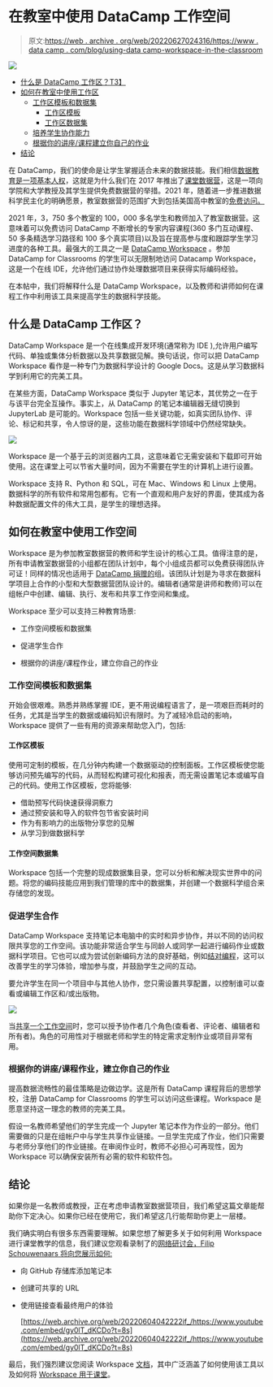 # 在教室中使用 DataCamp 工作空间

> 原文:[https://web . archive . org/web/20220627024316/https://www . data camp . com/blog/using-data camp-workspace-in-the-classroom](https://web.archive.org/web/20220627024316/https://www.datacamp.com/blog/using-datacamp-workspace-in-the-classroom)

![](../Images/07d915296f17862bb06074acf3b5de05.png)

*   [什么是 DataCamp 工作区？T3】](#what-is-datacamp-workspace?)
*   [如何在教室中使用工作区](#how-to-use-workspace-in-the-classroom)
    *   [工作区模板和数据集](#workspace-templates-and-datasets)
        *   [工作区模板](workspace-templates)
        *   [工作区数据集](#workspace-datasets)
    *   [培养学生协作能力](#foster-student-collaboration)
    *   [根据你的讲座/课程建立你自己的作业](#build-your-own-assignments-based-on-your-lectures/coursework)
*   [结论](#conclusion)

在 DataCamp，我们的使命是让学生掌握适合未来的数据技能。我们相信[数据教育是一项基本人权](https://web.archive.org/web/20220604042222/https://www.datacamp.com/blog/data-education-is-a-basic-human-right-freely-supporting-300000-students)，这就是为什么我们在 2017 年推出了[课堂数据营](https://web.archive.org/web/20220604042222/https://www.datacamp.com/groups/classrooms)，这是一项向学院和大学教授及其学生提供免费数据营的举措。2021 年，随着进一步推进数据科学民主化的明确愿景，教室数据营的范围扩大到包括美国高中教室的[免费访问。](https://web.archive.org/web/20220604042222/https://www.datacamp.com/blog/high-school-teachers-and-their-students-now-have-free-access-to-datacamp-for-classrooms)

2021 年，3，750 多个教室的 100，000 多名学生和教师加入了教室数据营。这意味着可以免费访问 DataCamp 不断增长的专家内容课程(360 多门互动课程、50 多条精选学习路径和 100 多个真实项目)以及旨在提高参与度和跟踪学生学习进度的各种工具。最强大的工具之一是 [DataCamp Workspace](https://web.archive.org/web/20220604042222/https://www.datacamp.com/workspace) 。参加 DataCamp for Classrooms 的学生可以无限制地访问 Datacamp Workspace，这是一个在线 IDE，允许他们通过协作处理数据项目来获得实际编码经验。

在本帖中，我们将解释什么是 DataCamp Workspace，以及教师和讲师如何在课程工作中利用该工具来提高学生的数据科学技能。

## 什么是 DataCamp 工作区？

DataCamp Workspace 是一个在线集成开发环境(通常称为 IDE ),允许用户编写代码、单独或集体分析数据以及共享数据见解。换句话说，你可以把 DataCamp Workspace 看作是一种专门为数据科学设计的 Google Docs。这是从学习数据科学到利用它的完美工具。

在某些方面，DataCamp Workspace 类似于 Jupyter 笔记本，其优势之一在于与该平台完全互操作。事实上，从 DataCamp 的笔记本编辑器无缝切换到 JupyterLab 是可能的。Workspace 包括一些关键功能，如真实团队协作、评论、标记和共享，令人惊讶的是，这些功能在数据科学领域中仍然经常缺失。

![](../Images/fdb390aaa59e9c534266f20c6077e4d9.png)

Workspace 是一个基于云的浏览器内工具，这意味着它无需安装和下载即可开始使用。这在课堂上可以节省大量时间，因为不需要在学生的计算机上进行设置。

Workspace 支持 R、Python 和 SQL，可在 Mac、Windows 和 Linux 上使用。数据科学的所有软件和常用包都有。它有一个直观和用户友好的界面，使其成为各种数据配置文件的伟大工具，是学生的理想选择。

## 如何在教室中使用工作空间

Workspace 是为参加教室数据营的教师和学生设计的核心工具。值得注意的是，所有申请教室数据营的小组都在团队计划中，每个小组成员都可以免费获得团队许可证！同样的情况也适用于 [DataCamp 捐赠的](https://web.archive.org/web/20220604042222/https://www.datacamp.com/donates)组。该团队计划是为寻求在数据科学项目上合作的小型和大型数据营团队设计的。编辑者(通常是讲师和教师)可以在组帐户中创建、编辑、执行、发布和共享工作空间和集成。

Workspace 至少可以支持三种教育场景:

*   工作空间模板和数据集

*   促进学生合作

*   根据你的讲座/课程作业，建立你自己的作业

### 工作空间模板和数据集

开始会很艰难。熟悉并熟练掌握 IDE，更不用说编程语言了，是一项艰巨而耗时的任务，尤其是当学生的数据或编码知识有限时。为了减轻冷启动的影响，Workspace 提供了一些有用的资源来帮助您入门，包括:

#### 工作区模板

使用可定制的模板，在几分钟内构建一个数据驱动的控制面板。工作区模板使您能够访问预先编写的代码，从而轻松构建可视化和报表，而无需设置笔记本或编写自己的代码。使用工作区模板，您将能够:

*   借助预写代码快速获得洞察力
*   通过预安装和导入的软件包节省安装时间
*   作为有影响力的出版物分享您的见解
*   从学习到做数据科学

#### 工作空间数据集

Workspace 包括一个完整的现成数据集目录，您可以分析和解决现实世界中的问题。将您的编码技能应用到我们管理的库中的数据集，并创建一个数据科学组合来存储您的发现。

### 促进学生合作

DataCamp Workspace 支持笔记本电脑中的实时和异步协作，并以不同的访问权限共享您的工作空间。该功能非常适合学生与同龄人或同学一起进行编码作业或数据科学项目。它也可以成为尝试创新编码方法的良好基础，例如[结对编程](https://web.archive.org/web/20220604042222/https://en.wikipedia.org/wiki/Pair_programming)，这可以改善学生的学习体验，增加参与度，并鼓励学生之间的互动。

要允许学生在同一个项目中与其他人协作，您只需设置共享配置，以控制谁可以查看或编辑工作区和/或出版物。

![](../Images/02c0cb876f4bff8ab545d9863ff85f9b.png)

当[共享一个工作空间](https://web.archive.org/web/20220604042222/https://workspace-docs.datacamp.com/work/sharing-a-workspace)时，您可以授予协作者几个角色(查看者、评论者、编辑者和所有者)。角色的可用性对于根据老师和学生的特定需求定制作业或项目非常有用。

### 根据你的讲座/课程作业，建立你自己的作业

提高数据流畅性的最佳策略是边做边学。这是所有 DataCamp 课程背后的思想学校，注册 DataCamp for Classrooms 的学生可以访问这些课程。Workspace 是愿意坚持这一理念的教师的完美工具。

假设一名教师希望他们的学生完成一个 Jupyter 笔记本作为作业的一部分。他们需要做的只是在组帐户中与学生共享作业链接。一旦学生完成了作业，他们只需要与老师分享他们的作业链接。在审阅作业时，教师不必担心可再现性，因为 Workspace 可以确保安装所有必需的软件和软件包。

## 结论

如果你是一名教师或教授，正在考虑申请教室数据营项目，我们希望这篇文章能帮助你下定决心。如果你已经在使用它，我们希望这几行能帮助你更上一层楼。

我们确实明白有很多东西需要理解。如果您想了解更多关于如何利用 Workspace 进行课堂教学的信息，我们建议您观看录制了的[网络研讨会，Filip Schouwenaars 将向您展示如何:](https://web.archive.org/web/20220604042222/https://www.youtube.com/watch?v=gy0lT_dKCDo&t=8s)

*   向 GitHub 存储库添加笔记本
*   创建可共享的 URL
*   使用链接查看最终用户的体验

    [https://web.archive.org/web/20220604042222if_/https://www.youtube.com/embed/gy0lT_dKCDo?t=8s](https://web.archive.org/web/20220604042222if_/https://www.youtube.com/embed/gy0lT_dKCDo?t=8s)

最后，我们强烈建议您阅读 Workspace [文档](https://web.archive.org/web/20220604042222/https://workspace-docs.datacamp.com/)，其中广泛涵盖了如何使用该工具以及如何将 [Workspace 用于课堂](https://web.archive.org/web/20220604042222/https://workspace-docs.datacamp.com/resources/workspace-for-education)。